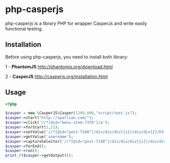 php-casperjs
============

php-casperjs is a library PHP for wrapper CasperJs and write easily functional testing.

Installation
------------

Before using php-casperjs, you need to install both library:

1 - **PhantomJS** http://phantomjs.org/download.html

2 - **CasperJS** http://casperjs.org/installation.html

Usage
-----

```php
<?php

$casper = new \CasperJS\Casper(1280,800,"script/test.js");
$casper->start("http://spallian.com/");
$casper->click('//*[@id="menu-item-7376"]/a');
$casper->forStart(1,21);
$casper->setValue('//*[@id="post-7148"]/div/div/div[{i}]/div/div[2]/h5','username');
$casper->getValue('username');
$casper->captureSelector('//*[@id="post-7148"]/div/div/div[{i}]/div/div[1]/img','capture/{username}.jpg');
$casper->forEnd();
$casper->run();
print_r($casper->getOutput());
        
```
